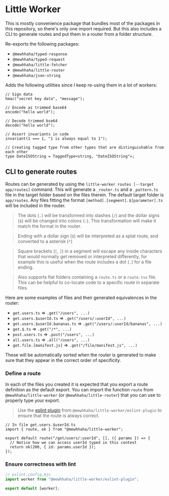 # Little Worker

This is mostly convenience package that bundles most of the packages in this repository, so there's only one import required. But this also includes a CLI to generate routes and put them in a router from a folder structure.

Re-exports the following packages:

- `@mewhhaha/typed-response`
- `@mewhhaha/typed-request`
- `@mewhhaha/little-fetcher`
- `@mewhhaha/little-router`
- `@mewhhaha/json-string`

Adds the following utilities since I keep re-using them in a lot of workers:

```tsx
// Sign data
hmac("secret key data", "message");

// Encode as trimmed base64
encode("hello world");

// Decode trimmed bse64
decode("hello world");

// Assert invariants in code
invariant(1 === 1, "1 is always equal to 1");

// Creating tagged type from other types that are distinguishable from each other
type DateISOString = TaggedType<string, "DateISOString">;
```

## CLI to generate routes

Routes can be generated by using the `little-worker routes [--target app/routes]` command. This will generate a `_router.ts` and a `_pattern.ts` file in the target folder based on the files therein. The default target folder is `app/routes`. Any files fitting the format `[method].[segment].$[parameter].ts` will be included in the router.

> The dots (`.`) will be transformed into slashes (`/`) and the dollar signs (`$`) will be changed into colons (`:`). This transformation will make it match the format in the router.

> Ending with a dollar sign (`$`) will be interpreted as a splat route, and converted to a asterisk (`*`)

> Square brackets (`[`, `]`) in a segment will escape any inside characters that would normally get removed or interpreted differently, for example this is useful when the route includes a dot (`.`) for a file ending.

> Also supports flat folders containing a `route.ts` or a `route.tsx` file. This can be helpful to co-locate code to a specific route in separate files.

Here are some examples of files and their generated equivalences in the router:

- `get.users.ts` => `.get("/users", ...)`
- `get.users.$userId.ts` => `.get("/users/:userId", ...)`
- `get.users.$userId.bananas.ts` => `.get("/users/:userId/bananas", ...)`
- `get.$.ts` => `.get("/*", ...)`
- `post.users.ts` => `.post("/users", ...)`
- `all.users.ts` => `.all("/users", ...)`
- `get.file.[manifest.js]` => `.get("/file/manifest.js", ...)`

These will be automatically sorted when the router is generated to make sure that they appear in the correct order of specificity.

### Define a route

In each of the files you created it is expected that you export a route definition as the default export. You can import the function `route` from `@mewhhaha/little-worker` (or `@mewhhaha/little-router`) that you can use to properly type your export.

> Use the [eslint plugin](#ensure-correctness-with-lint) from `@mewhhaha/little-worker/eslint-plugin` to ensure that the route is always correct.

```tsx
// In file get.users.$userId.ts
import { route, ok } from "@mewhhaha/little-worker";

export default route("/get/users/:userId", [], ({ params }) => {
  // Notice how we can access userId typed in this context
  return ok(200, { id: params.userId });
});
```

### Ensure correctness with lint

```js
// eslint.config.mjs
import worker from "@mewhhaha/little-worker/eslint-plugin";

export default [worker];
```
